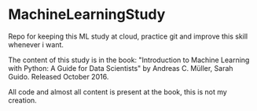 # MachineLearningStudy
Repo for keeping this ML study at cloud, practice git and improve this skill whenever i want.

The content of this study is in the book: "Introduction to Machine Learning with Python: A Guide for Data Scientists" by Andreas C. Müller, Sarah Guido. Released October 2016.

All code and almost all content is present at the book, this is not my creation.